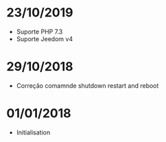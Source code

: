 # 23/10/2019

- Suporte PHP 7.3
- Suporte Jeedom v4

# 29/10/2018

- Correção comamnde shutdown restart and reboot

# 01/01/2018

- Initialisation

